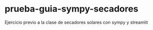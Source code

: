 # prueba-guia-sympy-secadores
Ejercicio previo a la clase de secadores solares con sympy y streamlit
